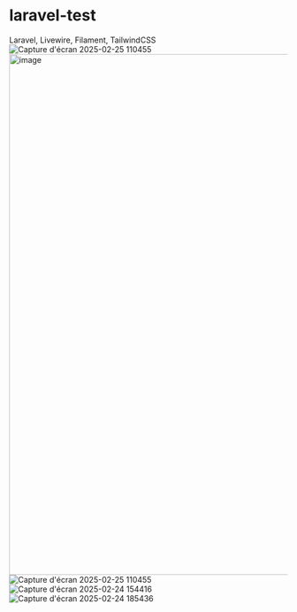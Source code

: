 # laravel-test
Laravel, Livewire, Filament, TailwindCSS
![Capture d'écran 2025-02-25 110455](https://github.com/user-attachments/assets/abc0f20a-96ac-4b22-9142-6030c00d8102)
<img width="941" alt="image" src="https://github.com/user-attachments/assets/1055b96c-a854-4162-a1bd-14203385e9a0" />
![Capture d'écran 2025-02-25 110455](https://github.com/user-attachments/assets/f08acaba-2d6e-4930-bec5-41fd61aa9f1d)
![Capture d'écran 2025-02-24 154416](https://github.com/user-attachments/assets/8475a43e-ffb3-45fb-b3f9-384718e55278)
![Capture d'écran 2025-02-24 185436](https://github.com/user-attachments/assets/52f19a6c-c44b-4e6d-ba39-1d0ea9d7ba46)



